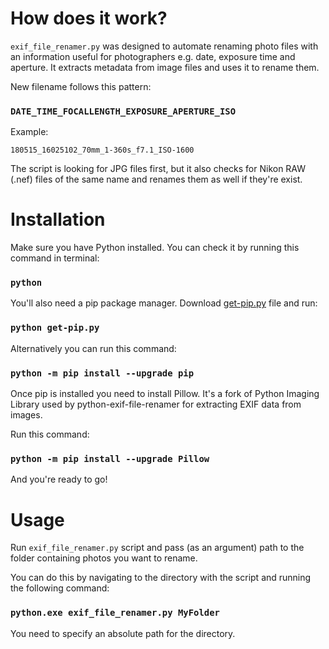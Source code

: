 # How does it work?

`exif_file_renamer.py` was designed to automate renaming photo files with an information useful for photographers e.g. date, exposure time and aperture. It extracts metadata from image files and uses it to rename them.

New filename follows this pattern:

### `DATE_TIME_FOCALLENGTH_EXPOSURE_APERTURE_ISO`

Example:

`180515_16025102_70mm_1-360s_f7.1_ISO-1600`

The script is looking for JPG files first, but it also checks for Nikon RAW (.nef) files of the same name and renames them as well if they're exist. 

# Installation
 
Make sure you have Python installed. You can check it by running this command in terminal:

### `python`

You'll also need a pip package manager. Download [get-pip.py](https://bootstrap.pypa.io/get-pip.py) file and run:

### `python get-pip.py`

Alternatively you can run this command:

### `python -m pip install --upgrade pip`

Once pip is installed you need to install Pillow. It's a fork of Python Imaging Library used by python-exif-file-renamer for extracting EXIF data from images.

Run this command:

### `python -m pip install --upgrade Pillow`

And you're ready to go!

# Usage

Run `exif_file_renamer.py` script and pass (as an argument) path to the folder containing photos you want to rename.

You can do this by navigating to the directory with the script and running the following command:

### `python.exe exif_file_renamer.py MyFolder`

You need to specify an absolute path for the directory.